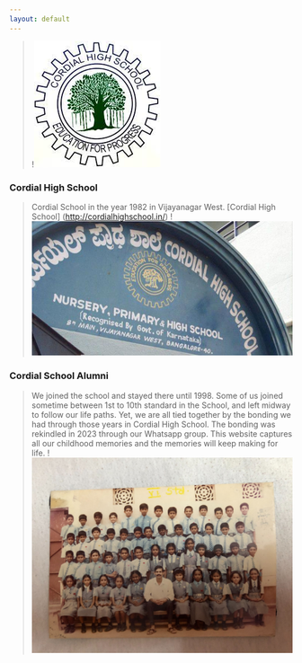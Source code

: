 ```yaml
---
layout: default
---
```


> !<img src="images/Untitled.JPEG">

### Cordial High School
>Cordial School in the year 1982 in Vijayanagar West.
> [Cordial High School] (http://cordialhighschool.in/)
> !<img src="images/428606_342198972485030_1422322543_n.JPG">

### Cordial School Alumni
> We joined the school and stayed there until 1998.
> Some of us joined sometime between 1st to 10th standard in the School, and left midway to follow our life paths.
> Yet, we are all tied together by the bonding we had through those years in Cordial High School.
> The bonding was rekindled in 2023 through our Whatsapp group.
> This website captures all our childhood memories and the memories will keep making for life.
> !<img src="images/WhatsApp Image 2023-08-05 at 05.29.21.JPG">
